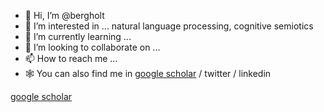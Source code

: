 - 👋 Hi, I’m @bergholt
- 👀 I’m interested in ... natural language processing, cognitive semiotics
- 🌱 I’m currently learning ...
- 💞️ I’m looking to collaborate on ...
- 📫 How to reach me ...
- 🕸️ You can also find me in [google scholar](https://scholar.google.com/citations?user=Wh_RhH8AAAAJ&hl=en) / twitter / linkedin

[google scholar](https://scholar.google.com/citations?user=Wh_RhH8AAAAJ&hl=en)

<!---
bergholt/bergholt is a ✨ special ✨ repository because its `README.md` (this file) appears on your GitHub profile.
You can click the Preview link to take a look at your changes.
--->
